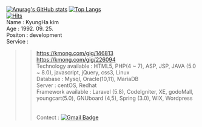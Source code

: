 [![Anurag's GitHub stats](https://github-readme-stats.vercel.app/api?username=Flowerkh&theme=onedark&show_icons=true&hide=issues)](https://github.com/anuraghazra/github-readme-stats) [![Top Langs](https://github-readme-stats.vercel.app/api/top-langs/?username=Flowerkh&layout=compact&theme=onedark)](https://github.com/anuraghazra/github-readme-stats)
<br/>
[![Hits](https://hits.seeyoufarm.com/api/count/incr/badge.svg?url=https://github.com/Flowerkh/%2Fhit-counter&count_bg=%2379C83D&title_bg=%23555555&icon=&icon_color=%23E7E7E7&title=hits&edge_flat=false)](https://hits.seeyoufarm.com)
<br/>
Name : KyungHa kim <br/>
Age : 1992. 09. 25.<br/>
Positon : development<br/>
Service :<br/>
 >> https://kmong.com/gig/146813<br/>
 >> https://kmong.com/gig/226094<br/>
Technology available : HTML5, PHP(4 ~ 7), ASP, JSP, JAVA (5.0 ~ 8.0), javascript, jQuery, css3, Linux<br/>
Database : Mysql, Oracle(10,11), MariaDB<br/>
Server : centOS, Redhat<br/>
Framework available : Laravel (5.8), CodeIgniter, XE, godoMall, youngcart(5.0), GNUboard (4,5), Spring (3.0), WIX, Wordpress
<br/><br/><br/>
Contect : [![Gmail Badge](https://img.shields.io/badge/Gmail-d14836?style=flat-square&logo=Gmail&logoColor=white&link=mailto:qbxlrudgk1@gmail.com)](mailto:qbxlrudgk1@gmail.com)





